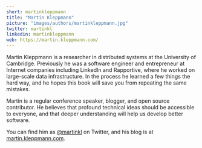 ```yaml
---
short: martinkleppmann
title: "Martin Kleppmann"
picture: "images/authors/martinkleppmann.jpg"
twitter: martinkl
linkedin: martinkleppmann
web: https://martin.kleppmann.com/
---
```


Martin Kleppmann is a researcher in distributed systems at the University of Cambridge.
Previously he was a software engineer and entrepreneur at Internet companies including
LinkedIn and Rapportive, where he worked on large-scale data infrastructure. In the process
he learned a few things the hard way, and he hopes this book will save you from repeating
the same mistakes.

Martin is a regular conference speaker, blogger, and open source contributor. He believes
that profound technical ideas should be accessible to everyone, and that deeper understanding
will help us develop better software.

You can find him as [@martinkl](https://twitter.com/martinkl) on Twitter, and his blog is at 
[martin.kleppmann.com](http://martin.kleppmann.com/).